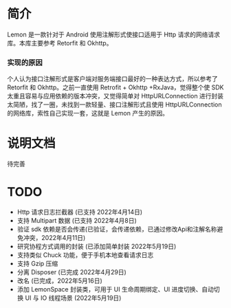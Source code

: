 # 简介
Lemon 是一款针对于 Android 使用注解形式使接口适用于 Http 请求的网络请求库。本库主要参考 Retorfit 和 Okhttp。

### 实现的原因
个人认为接口注解形式是客户端对服务端接口最好的一种表达方式，所以参考了 Retorfit 和 Okhttp。之前一直使用 Retrofit + Okhttp +RxJava，觉得整个使 SDK 太重且容易与应用依赖的版本冲突，又觉得简单对 HttpURLConnection 进行封装太简陋，找了一圈，未找到一款轻量、接口注解形式且使用 HttpURLConnection 的网络库，索性自己实现一套，这就是 Lemon 产生的原因。

# 说明文档
待完善

# TODO

* Http 请求日志拦截器 (已支持 2022年4月14日)
* 支持 Multipart 数据 (已支持 2022年4月8日)
* 验证 sdk 依赖是否会传递(已验证，会传递依赖，已通过修改Api和注解名称避免冲突，2022年4月11日)
* 研究协程方式调用的封装 (已添加简单封装 2022年5月19日)
* 支持类似 Chuck 功能，便于手机本地查看请求日志
* 支持 Gzip 压缩
* 分离 Disposer (已完成 2022年4月29日)
* 改名 (已完成，2022年5月16日)
* 添加 LemonSpace 封装类，可用于 UI 生命周期绑定、UI 进度切换、自动切换 UI 与 IO 线程场景 (2022年5月19日)